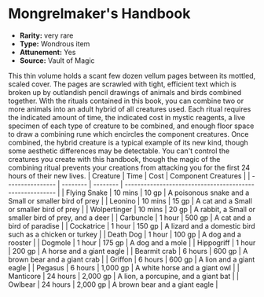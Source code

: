 
# Mongrelmaker's Handbook

* **Rarity:** very rare
* **Type:** Wondrous item
* **Attunement:** Yes
* **Source:** Vault of Magic


This thin volume holds a scant few dozen vellum pages between its mottled, scaled cover. The pages are scrawled with tight, efficient text which is broken up by outlandish pencil drawings of animals and birds combined together. With the rituals contained in this book, you can combine two or more animals into an adult hybrid of all creatures used. Each ritual requires the indicated amount of time, the indicated cost in mystic reagents, a live specimen of each type of creature to be combined, and enough floor space to draw a combining rune which encircles the component creatures. Once combined, the hybrid creature is a typical example of its new kind, though some aesthetic differences may be detectable. You can't control the creatures you create with this handbook, though the magic of the combining ritual prevents your creations from attacking you for the first 24 hours of their new lives. | Creature | Time | Cost | Component Creatures |
| ---------------- | -------- | -------- | -------------------------------------------------------- |
| Flying Snake | 10 mins | 10 gp | A poisonous snake and a Small or smaller bird of prey |
| Leonino | 10 mins | 15 gp | A cat and a Small or smaller bird of prey |
| Wolpertinger | 10 mins | 20 gp | A rabbit, a Small or smaller bird of prey, and a deer |
| Carbuncle | 1 hour | 500 gp | A cat and a bird of paradise |
| Cockatrice | 1 hour | 150 gp | A lizard and a domestic bird such as a chicken or turkey |
| Death Dog | 1 hour | 100 gp | A dog and a rooster |
| Dogmole | 1 hour | 175 gp | A dog and a mole |
| Hippogriff | 1 hour | 200 gp | A horse and a giant eagle |
| Bearmit crab | 6 hours | 600 gp | A brown bear and a giant crab |
| Griffon | 6 hours | 600 gp | A lion and a giant eagle |
| Pegasus | 6 hours | 1,000 gp | A white horse and a giant owl |
| Manticore | 24 hours | 2,000 gp | A lion, a porcupine, and a giant bat |
| Owlbear | 24 hours | 2,000 gp | A brown bear and a giant eagle |
